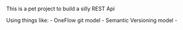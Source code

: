 This is a pet project to build a silly REST Api

Using things like:
    - OneFlow git model
    - Semantic Versioning model
    -

